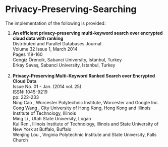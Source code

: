 # Privacy-Preserving-Searching

The implementation of the following is provided:

<ol>
<li>
        <b>An efficient privacy-preserving multi-keyword search over encrypted cloud data with ranking</b><br>
        Distributed and Parallel Databases Journal<br>
        Volume 32 Issue 1, March 2014<br>
        Pages 119-160<br>
        Cengiz Örencik, 	Sabanci University, Istanbul, Turkey<br>
	      Erkay Savaş, 	Sabanci University, Istanbul, Turkey<br><br>
</li>
  
  
<li>
      <b>Privacy-Preserving Multi-Keyword Ranked Search over Encrypted Cloud Data</b><br>
      Issue No. 01 - Jan. (2014 vol. 25)<br>
      ISSN: 1045-9219<br>
      pp: 222-233<br>
      Ning Cao , Worcester Polytechnic Institute, Worcester and Google Inc.<br>
      Cong Wang , City University of Hong Kong, Hong Kong and Illinois Institute of Technology, Illinois<br>
      Ming Li , Utah State University, Logan<br>
      Kui Ren , Illinois Institute of Technology, Illinois and State University of New York at Buffalo, Buffalo<br>
      Wenjing Lou , Virginia Polytechnic Institute and State University, Falls Church<br>
  </li>

</ol>
